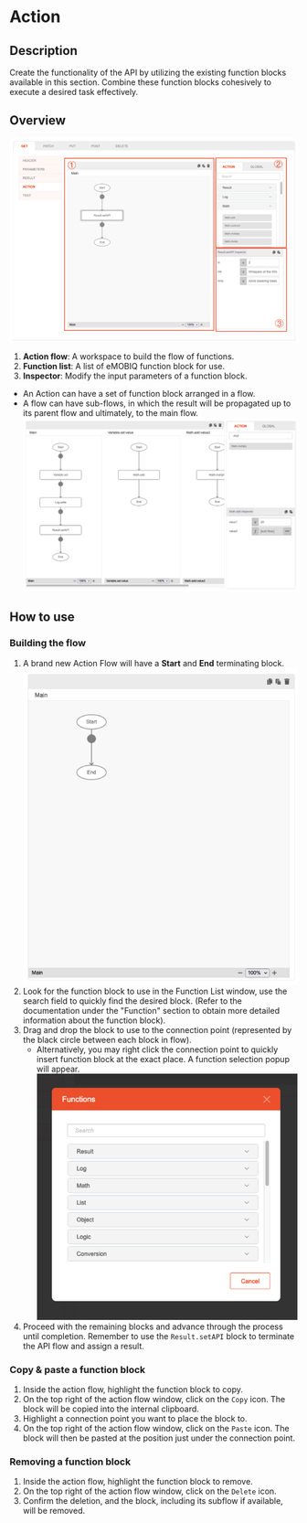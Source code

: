 # Action

## Description

Create the functionality of the API by utilizing the existing function blocks available in this section. Combine these
function blocks cohesively to execute a desired task effectively.

## Overview

![Action overview](Action-overview.png)

1. **Action flow**: A workspace to build the flow of functions.
2. **Function list**: A list of eMOBIQ function block for use.
3. **Inspector**: Modify the input parameters of a function block.

* An Action can have a set of function block arranged in a flow.
* A flow can have sub-flows, in which the result will be propagated up to its parent flow and ultimately, to the main
  flow.
  ![Action flow demo](Action-flow-demo.png)

## How to use

### Building the flow

1. A brand new Action Flow will have a **Start** and **End** terminating block.
   ![Action start end](Action-start-end.png)
2. Look for the function block to use in the Function List window, use the search field to quickly find the desired
   block. (Refer to the documentation under the "Function" section to obtain more detailed information about the function block).
3. Drag and drop the block to use to the connection point (represented by the black circle between each block in flow).
   * Alternatively, you may right click the connection point to quickly insert function block at the exact place. A function selection popup will appear.
   ![Action function popup](Action-function-popup.png)
4. Proceed with the remaining blocks and advance through the process until completion. Remember to use the `Result.setAPI` block to terminate the API flow and assign a result.

### Copy & paste a function block
1. Inside the action flow, highlight the function block to copy.
2. On the top right of the action flow window, click on the `Copy` icon. The block will be copied into the internal clipboard.
3. Highlight a connection point you want to place the block to.
4. On the top right of the action flow window, click on the `Paste` icon. The block will then be pasted at the position just under the connection point.

### Removing a function block
1. Inside the action flow, highlight the function block to remove.
2. On the top right of the action flow window, click on the `Delete` icon. 
3. Confirm the deletion, and the block, including its subflow if available, will be removed.


